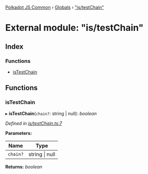 [Polkadot JS Common](../README.md) › [Globals](../globals.md) › ["is/testChain"](_is_testchain_.md)

# External module: "is/testChain"

## Index

### Functions

* [isTestChain](_is_testchain_.md#istestchain)

## Functions

###  isTestChain

▸ **isTestChain**(`chain?`: string | null): *boolean*

*Defined in [is/testChain.ts:7](https://github.com/polkadot-js/common/blob/4e8cb2af/packages/util/src/is/testChain.ts#L7)*

**Parameters:**

Name | Type |
------ | ------ |
`chain?` | string &#124; null |

**Returns:** *boolean*
